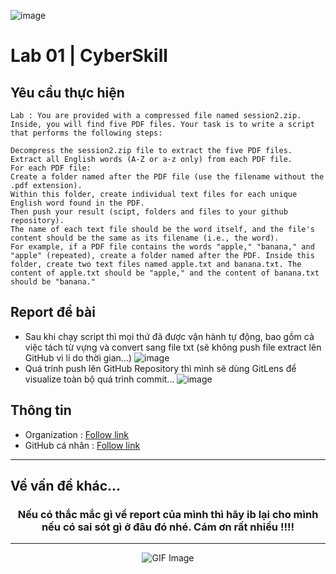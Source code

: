 ![image](https://github.com/user-attachments/assets/c323ce84-8d14-4ba6-b14a-4c4f1084af34)
# Lab 01 | CyberSkill
## Yêu cầu thực hiện 
```
Lab : You are provided with a compressed file named session2.zip. Inside, you will find five PDF files. Your task is to write a script that performs the following steps:

Decompress the session2.zip file to extract the five PDF files.
Extract all English words (A-Z or a-z only) from each PDF file.
For each PDF file:
Create a folder named after the PDF file (use the filename without the .pdf extension).
Within this folder, create individual text files for each unique English word found in the PDF.
Then push your result (scipt, folders and files to your github repository).
The name of each text file should be the word itself, and the file's content should be the same as its filename (i.e., the word).
For example, if a PDF file contains the words "apple," "banana," and "apple" (repeated), create a folder named after the PDF. Inside this folder, create two text files named apple.txt and banana.txt. The content of apple.txt should be "apple," and the content of banana.txt should be "banana."
```
## Report đề bài
- Sau khi chạy script thì mọi thứ đã được vận hành tự động, bao gồm cả việc tách từ vựng và convert sang file txt (sẽ không push file extract lên GitHub vì lí do thời gian...)
![image](https://github.com/user-attachments/assets/f07c23ca-5fac-4af7-ba6c-420b4d4d67b0)
- Quá trinh push lên GitHub Repository thì mình sẽ dùng GitLens để visualize toàn bộ quá trình commit...
![image](https://github.com/user-attachments/assets/f49009b4-90ed-4a97-ae58-1b34dd79c03e)

## Thông tin 
 - Organization : [Follow link](https://github.com/cyberskill-world)
 - GitHub cá nhân : [Follow link](https://github.com/uziii2208)

---

## Về vấn đề khác...

<div align="center">
<h3 align="center">Nếu có thắc mắc gì về report của mình thì hãy ib lại cho mình nếu có sai sót gì ở đâu đó nhé. Cám ơn rất nhiều !!!!</h3>
<div>

---

 <!-- Support Me --> 
<div align="center">
    <img src="https://github.com/user-attachments/assets/f6a6e4e5-50e6-41d1-81b8-986edaa1a30e" alt="GIF Image">
</div>


